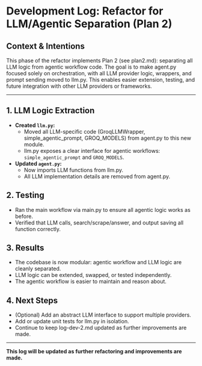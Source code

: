 # Development Log: Refactor for LLM/Agentic Separation (Plan 2)

## Context & Intentions
This phase of the refactor implements Plan 2 (see plan2.md): separating all LLM logic from agentic workflow code. The goal is to make agent.py focused solely on orchestration, with all LLM provider logic, wrappers, and prompt sending moved to llm.py. This enables easier extension, testing, and future integration with other LLM providers or frameworks.

---

## 1. LLM Logic Extraction
- **Created `llm.py`:**
  - Moved all LLM-specific code (GroqLLMWrapper, simple_agentic_prompt, GROQ_MODELS) from agent.py to this new module.
  - llm.py exposes a clear interface for agentic workflows: `simple_agentic_prompt` and `GROQ_MODELS`.
- **Updated `agent.py`:**
  - Now imports LLM functions from llm.py.
  - All LLM implementation details are removed from agent.py.

## 2. Testing
- Ran the main workflow via main.py to ensure all agentic logic works as before.
- Verified that LLM calls, search/scrape/answer, and output saving all function correctly.

## 3. Results
- The codebase is now modular: agentic workflow and LLM logic are cleanly separated.
- LLM logic can be extended, swapped, or tested independently.
- The agentic workflow is easier to maintain and reason about.

## 4. Next Steps
- (Optional) Add an abstract LLM interface to support multiple providers.
- Add or update unit tests for llm.py in isolation.
- Continue to keep log-dev-2.md updated as further improvements are made.

---

**This log will be updated as further refactoring and improvements are made.** 